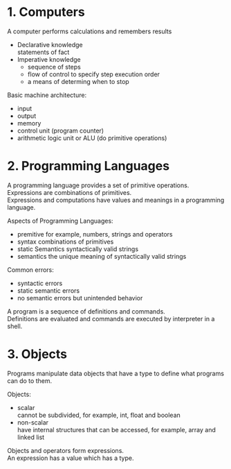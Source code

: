 # 1. Computers
A computer performs calculations and remembers results

* Declarative knowledge  
  statements of fact
* Imperative knowledge  
  * sequence of steps
  * flow of control to specify step execution order
  * a means of determing when to stop

Basic machine architecture:
* input
* output
* memory
* control unit (program counter)
* arithmetic logic unit or ALU (do primitive operations)

# 2. Programming Languages
A programming language provides a set of primitive
operations.  
Expressions are combinations of primitives.  
Expressions and computations have values and meanings in a programming language.

Aspects of Programming Languages:
* premitive
  for example, numbers, strings and operators
* syntax
  combinations of primitives
* static Semantics
  syntactically valid strings
* semantics
  the unique meaning of syntactically valid strings

Common errors:
* syntactic errors
* static semantic errors
* no semantic errors but unintended behavior

A program is a sequence of definitions and commands.   
Definitions are evaluated and commands are executed by interpreter in a shell.

# 3. Objects
Programs manipulate data objects that have a type to define what programs can do to them.

Objects:
* scalar  
  cannot be subdivided, for example, int, float and boolean
* non-scalar  
  have internal structures that can be accessed, for example, array and linked list

Objects and operators form expressions.  
An expression has a value which has a type.

